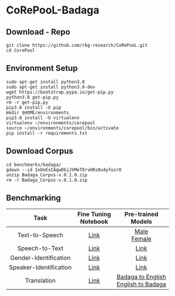 # CoRePooL-Badaga


## Download - Repo
```
git clone https://github.com/rbg-research/CoRePooL.git
cd CorePool
```


## Environment Setup

```
sudo apt-get install python3.8
sudo apt-get install python3.8-dev
wget https://bootstrap.pypa.io/get-pip.py
python3.8 get-pip.py
rm -r get-pip.py
pip3.8 install -U pip
mkdir $HOME/environments
pip3.8 install -U virtualenv
virtualenv ~/environments/corepool
source ~/environments/corepool/bin/activate
pip install -r requirements.txt
```

## Download Corpus
```
cd benchmarks/badaga/
gdown --id 1nOeEsCAqwDbjJVMeT8rvHRs8u4yfozrO
unzip Badaga_Corpus-v.0.1.0.zip
rm -r Badaga_Corpus-v.0.1.0.zip
```

## Benchmarking

| Task | Fine Tuning<br>Notebook | Pre-trained<br>Models |
|:---:|:---:|:---:|
| Text-to-Speech | [Link](notebooks/text-to-speech.ipynb) | [Male](https://drive.google.com/file/d/1ivBb1o2D41sBTLaUo-fRBHf4LylKIE3u/view?usp=sharing)<br>[Female](https://drive.google.com/file/d/1s6keRTHgp_Wuzh3pxArSk3BngFWPOp0D/view?usp=sharing) |
| Speech-to-Text | [Link](notebooks/speech-to-text.ipynb) | [Link](https://drive.google.com/file/d/1zL7JBttmErqXeTd75AL6LnoULaq3r30e/view?usp=sharing) |
| Gender-Identification | [Link](notebooks/gender-identification.ipynb) | [Link](https://drive.google.com/file/d/1WEgfm59Wi7qMt1dclQcRedaJyYDJg9tv/view?usp=sharing) |
| Speaker-Identification | [Link](notebooks/speaker-identification.ipynb) | [Link](https://drive.google.com/file/d/1Cz2w_Gdmup4FF2zHdFZv6-k0tX4QxlsT/view?usp=sharing) |
| Translation | [Link](notebooks/text-translation.ipynb) | [Badaga to English](https://drive.google.com/file/d/1oM8ODJTTz8866MheAJbjoggaCNhQriwM/view?usp=sharing)<br>[English to Badaga](https://drive.google.com/file/d/1gXRXfAx3f1mrd3y0eMg-9OYSdJjS6H5S/view?usp=sharing) |